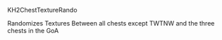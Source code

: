 KH2ChestTextureRando

Randomizes Textures Between all chests except TWTNW and the three chests in the GoA